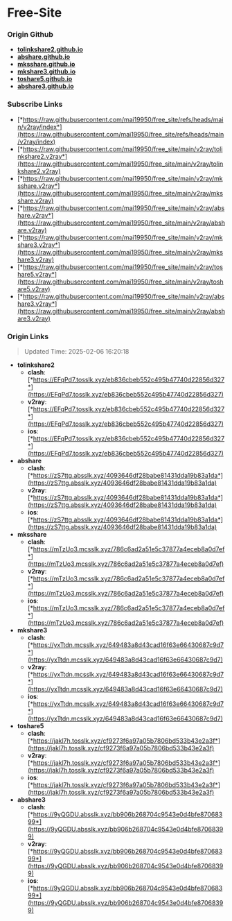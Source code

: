 # Free-Site

### Origin Github

- [**tolinkshare2.github.io**](https://github.com/tolinkshare2/tolinkshare2.github.io)
- [**abshare.github.io**](https://github.com/abshare/abshare.github.io)
- [**mksshare.github.io**](https://github.com/mksshare/mksshare.github.io)
- [**mkshare3.github.io**](https://github.com/mkshare3/mkshare3.github.io)
- [**toshare5.github.io**](https://github.com/toshare5/toshare5.github.io)
- [**abshare3.github.io**](https://github.com/abshare3/abshare3.github.io)

### Subscribe Links

- [*https://raw.githubusercontent.com/mai19950/free_site/refs/heads/main/v2ray/index*](https://raw.githubusercontent.com/mai19950/free_site/refs/heads/main/v2ray/index)
- [*https://raw.githubusercontent.com/mai19950/free_site/main/v2ray/tolinkshare2.v2ray*](https://raw.githubusercontent.com/mai19950/free_site/main/v2ray/tolinkshare2.v2ray)
- [*https://raw.githubusercontent.com/mai19950/free_site/main/v2ray/mksshare.v2ray*](https://raw.githubusercontent.com/mai19950/free_site/main/v2ray/mksshare.v2ray)
- [*https://raw.githubusercontent.com/mai19950/free_site/main/v2ray/abshare.v2ray*](https://raw.githubusercontent.com/mai19950/free_site/main/v2ray/abshare.v2ray)
- [*https://raw.githubusercontent.com/mai19950/free_site/main/v2ray/mkshare3.v2ray*](https://raw.githubusercontent.com/mai19950/free_site/main/v2ray/mkshare3.v2ray)
- [*https://raw.githubusercontent.com/mai19950/free_site/main/v2ray/toshare5.v2ray*](https://raw.githubusercontent.com/mai19950/free_site/main/v2ray/toshare5.v2ray)
- [*https://raw.githubusercontent.com/mai19950/free_site/main/v2ray/abshare3.v2ray*](https://raw.githubusercontent.com/mai19950/free_site/main/v2ray/abshare3.v2ray)

### Origin Links

> Updated Time: 2025-02-06 16:20:18

- **tolinkshare2**
  - **clash**: [*https://EFqPd7.tosslk.xyz/eb836cbeb552c495b47740d22856d327*](https://EFqPd7.tosslk.xyz/eb836cbeb552c495b47740d22856d327)
  - **v2ray**: [*https://EFqPd7.tosslk.xyz/eb836cbeb552c495b47740d22856d327*](https://EFqPd7.tosslk.xyz/eb836cbeb552c495b47740d22856d327)
  - **ios**: [*https://EFqPd7.tosslk.xyz/eb836cbeb552c495b47740d22856d327*](https://EFqPd7.tosslk.xyz/eb836cbeb552c495b47740d22856d327)
- **abshare**
  - **clash**: [*https://zS7ttg.absslk.xyz/4093646df28babe81431dda19b83a1da*](https://zS7ttg.absslk.xyz/4093646df28babe81431dda19b83a1da)
  - **v2ray**: [*https://zS7ttg.absslk.xyz/4093646df28babe81431dda19b83a1da*](https://zS7ttg.absslk.xyz/4093646df28babe81431dda19b83a1da)
  - **ios**: [*https://zS7ttg.absslk.xyz/4093646df28babe81431dda19b83a1da*](https://zS7ttg.absslk.xyz/4093646df28babe81431dda19b83a1da)
- **mksshare**
  - **clash**: [*https://mTzUo3.mcsslk.xyz/786c6ad2a51e5c37877a4eceb8a0d7ef*](https://mTzUo3.mcsslk.xyz/786c6ad2a51e5c37877a4eceb8a0d7ef)
  - **v2ray**: [*https://mTzUo3.mcsslk.xyz/786c6ad2a51e5c37877a4eceb8a0d7ef*](https://mTzUo3.mcsslk.xyz/786c6ad2a51e5c37877a4eceb8a0d7ef)
  - **ios**: [*https://mTzUo3.mcsslk.xyz/786c6ad2a51e5c37877a4eceb8a0d7ef*](https://mTzUo3.mcsslk.xyz/786c6ad2a51e5c37877a4eceb8a0d7ef)
- **mkshare3**
  - **clash**: [*https://yxTtdn.mcsslk.xyz/649483a8d43cad16f63e66430687c9d7*](https://yxTtdn.mcsslk.xyz/649483a8d43cad16f63e66430687c9d7)
  - **v2ray**: [*https://yxTtdn.mcsslk.xyz/649483a8d43cad16f63e66430687c9d7*](https://yxTtdn.mcsslk.xyz/649483a8d43cad16f63e66430687c9d7)
  - **ios**: [*https://yxTtdn.mcsslk.xyz/649483a8d43cad16f63e66430687c9d7*](https://yxTtdn.mcsslk.xyz/649483a8d43cad16f63e66430687c9d7)
- **toshare5**
  - **clash**: [*https://jakl7h.tosslk.xyz/cf9273f6a97a05b7806bd533b43e2a3f*](https://jakl7h.tosslk.xyz/cf9273f6a97a05b7806bd533b43e2a3f)
  - **v2ray**: [*https://jakl7h.tosslk.xyz/cf9273f6a97a05b7806bd533b43e2a3f*](https://jakl7h.tosslk.xyz/cf9273f6a97a05b7806bd533b43e2a3f)
  - **ios**: [*https://jakl7h.tosslk.xyz/cf9273f6a97a05b7806bd533b43e2a3f*](https://jakl7h.tosslk.xyz/cf9273f6a97a05b7806bd533b43e2a3f)
- **abshare3**
  - **clash**: [*https://9yQGDU.absslk.xyz/bb906b268704c9543e0d4bfe87068399*](https://9yQGDU.absslk.xyz/bb906b268704c9543e0d4bfe87068399)
  - **v2ray**: [*https://9yQGDU.absslk.xyz/bb906b268704c9543e0d4bfe87068399*](https://9yQGDU.absslk.xyz/bb906b268704c9543e0d4bfe87068399)
  - **ios**: [*https://9yQGDU.absslk.xyz/bb906b268704c9543e0d4bfe87068399*](https://9yQGDU.absslk.xyz/bb906b268704c9543e0d4bfe87068399)
